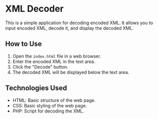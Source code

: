 # XML Decoder

This is a simple application for decoding encoded XML. It allows you to input encoded XML, decode it, and display the decoded XML.

## How to Use

1. Open the `index.html` file in a web browser.
2. Enter the encoded XML in the text area.
3. Click the "Decode" button.
4. The decoded XML will be displayed below the text area.

## Technologies Used

- HTML: Basic structure of the web page.
- CSS: Basic styling of the web page.
- PHP: Script for decoding the XML.

